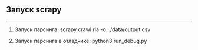 ## Запуск scrapy
____
1) Запуск парсинга:
scrapy crawl ria -o ../data/output.csv

2) Запуск парсинга в отладчике:
python3 run_debug.py 

